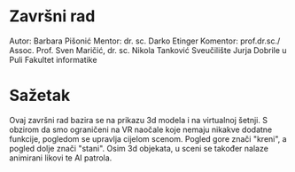 # Završni rad
Autor: Barbara Pišonić
Mentor: dr. sc. Darko Etinger
Komentor: prof.dr.sc./ Assoc. Prof. Sven Maričić, dr. sc. Nikola Tanković
Sveučilište Jurja Dobrile u Puli
Fakultet informatike

# Sažetak
Ovaj završni rad bazira se na prikazu 3d modela i na virtualnoj šetnji.
S obzirom da smo ograničeni na VR naočale koje nemaju nikakve dodatne funkcije,
pogledom se upravlja cijelom scenom.
Pogled gore znači "kreni", a pogled dolje znači "stani".
Osim 3d objekata, u sceni se također nalaze animirani likovi te AI patrola.

